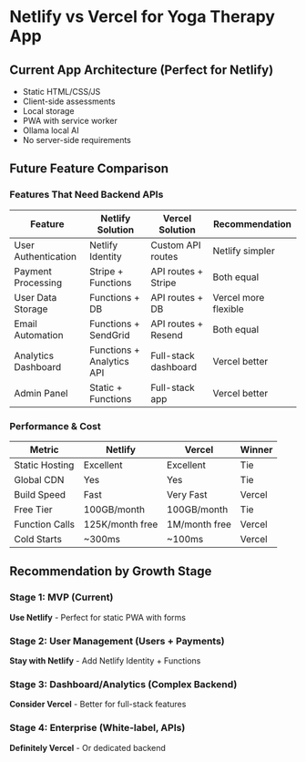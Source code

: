 # Netlify vs Vercel for Yoga Therapy App

## Current App Architecture (Perfect for Netlify)
- Static HTML/CSS/JS
- Client-side assessments
- Local storage
- PWA with service worker
- Ollama local AI
- No server-side requirements

## Future Feature Comparison

### Features That Need Backend APIs

| Feature | Netlify Solution | Vercel Solution | Recommendation |
|---------|-----------------|-----------------|----------------|
| User Authentication | Netlify Identity | Custom API routes | Netlify simpler |
| Payment Processing | Stripe + Functions | API routes + Stripe | Both equal |
| User Data Storage | Functions + DB | API routes + DB | Vercel more flexible |
| Email Automation | Functions + SendGrid | API routes + Resend | Both equal |
| Analytics Dashboard | Functions + Analytics API | Full-stack dashboard | Vercel better |
| Admin Panel | Static + Functions | Full-stack app | Vercel better |

### Performance & Cost

| Metric | Netlify | Vercel | Winner |
|--------|---------|--------|--------|
| Static Hosting | Excellent | Excellent | Tie |
| Global CDN | Yes | Yes | Tie |
| Build Speed | Fast | Very Fast | Vercel |
| Free Tier | 100GB/month | 100GB/month | Tie |
| Function Calls | 125K/month free | 1M/month free | Vercel |
| Cold Starts | ~300ms | ~100ms | Vercel |

## Recommendation by Growth Stage

### Stage 1: MVP (Current)
**Use Netlify** - Perfect for static PWA with forms

### Stage 2: User Management (Users + Payments)
**Stay with Netlify** - Add Netlify Identity + Functions

### Stage 3: Dashboard/Analytics (Complex Backend)
**Consider Vercel** - Better for full-stack features

### Stage 4: Enterprise (White-label, APIs)
**Definitely Vercel** - Or dedicated backend
